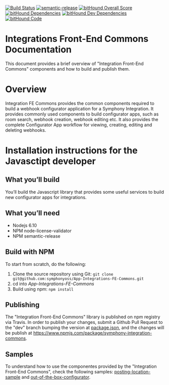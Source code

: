 [![Build Status](https://travis-ci.org/symphonyoss/App-Integrations-FE-Commons.svg?branch=dev)](https://travis-ci.org/symphonyoss/App-Integrations-FE-Commons)
[![semantic-release](https://img.shields.io/badge/%20%20%F0%9F%93%A6%F0%9F%9A%80-semantic--release-e10079.svg)](https://github.com/semantic-release/semantic-release)
[![bitHound Overall Score](https://www.bithound.io/github/symphonyoss/App-Integrations-FE-Commons/badges/score.svg)](https://www.bithound.io/github/symphonyoss/App-Integrations-FE-Commons)
[![bitHound Dependencies](https://www.bithound.io/github/symphonyoss/App-Integrations-FE-Commons/badges/dependencies.svg)](https://www.bithound.io/github/symphonyoss/App-Integrations-FE-Commons/dev/dependencies/npm)
[![bitHound Dev Dependencies](https://www.bithound.io/github/symphonyoss/App-Integrations-FE-Commons/badges/devDependencies.svg)](https://www.bithound.io/github/symphonyoss/App-Integrations-FE-Commons/dev/dependencies/npm)
[![bitHound Code](https://www.bithound.io/github/symphonyoss/App-Integrations-FE-Commons/badges/code.svg)](https://www.bithound.io/github/symphonyoss/App-Integrations-FE-Commons)

# Integrations Front-End Commons Documentation

This document provides a brief overview of "Integration Front-End Commons" components and how to build and publish them.

# Overview

Integration FE Commons provides the common components required to build a webhook configurator application for a Symphony Integration. It provides commonly used components to build configurator apps, such as room search, webhook creation, webhook editing etc. It also provides the complete Configurator App workflow for viewing, creating, editing and deleting webhooks.

# Installation instructions for the Javasctipt developer

## What you’ll build
You’ll build the Javascript library that provides some useful services to build new configurator apps for integrations.

## What you’ll need
* Nodejs 6.10
* NPM node-license-validator
* NPM semantic-release

## Build with NPM
To start from scratch, do the following:

1. Clone the source repository using Git: `git clone git@github.com:symphonyoss/App-Integrations-FE-Commons.git`
2. cd into _App-Integrations-FE-Commons_
3. Build using npm: `npm install`

## Publishing
The "Integration Front-End Commons" library is published on npm registry via Travis. In order to publish your changes, submit a Github Pull Request to the "dev" branch bumping the version at [package.json](package.json), and the changes will be publish at https://www.npmjs.com/package/symphony-integration-commons.

## Samples
To understand how to use the componentes provided by the "Integration Front-End Commons", check the following samples: [posting-location-sample](samples/posting-location-sample/README.md) and [out-of-the-box-configurator](samples/out-of-the-box-configurator).
